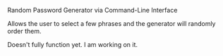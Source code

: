 Random Password Generator via Command-Line Interface

Allows the user to select a few phrases and the generator will randomly order them.

Doesn't fully function yet.
I am working on it.

